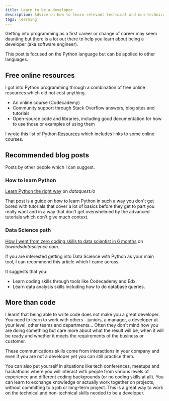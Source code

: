 ```yaml
---
title: Learn to be a developer
description: Advice on how to learn relevant technical and non-technical skills
tags: learning
---
```


Getting into programming as a first career or change of career may seem daunting but there is a lot out there to help you learn about being a developer (aka software engineer).

This post is focused on the Python language but can be applied to other languages.


## Free online resources

I got into Python programming through a combination of free online resources which did not cost anything.

- An online course (Codecademy)
- Community support through Stack Overflow answers, blog sites and tutorials
- Open-source code and libraries, including good documentation for how to use those or examples of using them

I wrote this list of Python [Resources](https://github.com/MichaelCurrin/learn-to-code/blob/master/en/topics/scripting_languages/Python#resources) which includes links to some online courses.


## Recommended blog posts

Posts by other people which I can suggest.

### How to learn Python

[Learn Python the right way](https://www.dataquest.io/blog/learn-python-the-right-way/) on _dataquest.io_

That post is a guide on _how_ to learn Python in such a way you don't get bored with tutorials that cover a lot of basics before they get to part you really want and in a way that don't get overwhelmed by the advanced tutorials which don't give much context.

### Data Science path

[How I went from zero coding skills to data scientist in 6 months](https://towardsdatascience.com/how-i-went-from-zero-coding-skills-to-data-scientist-in-6-months-c2207b65f2f3) on _towardsdatascience.com_.

If you are interested getting into Data Science with Python as your main tool, I can recommend this article which I came across.

It suggests that you:

- Learn coding skills through tools like Codecademy and Edx.
- Learn data analysis skills including how to do database queries.

## More than code

I learnt that being able to write code does not make you a great developer. You need to learn to work with others - juniors, a manager, a developer at your level, other teams and departments... Often they don't mind how you are doing something but care more about what the result will be, when it will be ready and whether it meets the requirements of the business or customer.

These communications skills come from interactions in your company and even if you are not a developer yet you can still practice them.

You can also put yourself in situations like tech conferences, meetups and hackathons where you will interact with people from various levels of experience and different coding backgrounds (or no coding skills at all). You can learn to exchange knowledge or actually work together on projects, without committing to a job or long-term project. This is a great way to work on the technical and non-technical skills needed to be a developer.
